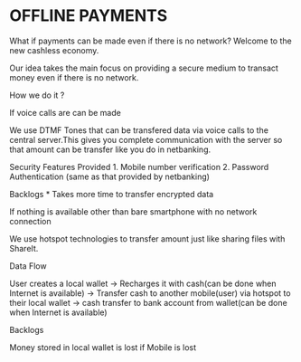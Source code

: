 # OFFLINE PAYMENTS

What if payments can be made even if there is no network? Welcome to the new cashless economy.

Our idea takes the main focus on providing a secure medium to transact money even if there is no network.

How we do it ?

If voice calls are can be made

We use DTMF Tones that can be transfered data via voice calls to the central server.This gives you complete communication with the server so that amount can be transfer like you do in netbanking.

Security Features Provided 1. Mobile number verification 2. Password Authentication (same as that provided by netbanking)

Backlogs * Takes more time to transfer encrypted data

If nothing is available other than bare smartphone with no network connection

We use hotspot technologies to transfer amount just like sharing files with ShareIt.

Data Flow

User creates a local wallet -> Recharges it with cash(can be done when Internet is available) -> Transfer cash to another mobile(user) via hotspot to their local wallet -> cash transfer to bank account from wallet(can be done when Internet is available)

Backlogs

Money stored in local wallet is lost if Mobile is lost
